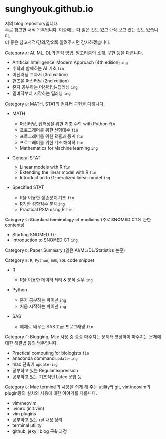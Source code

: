 # sunghyouk.github.io

저의 blog repository입니다.  
주로 참고한 서적 목록입니다. 이중에는 다 읽은 것도 있고 아직 보고 있는 것도 있습니다.  
더 좋은 참고서적/강의/강의록 알려주시면 감사하겠습니다.  

Category `A`: AI, ML, DL의 분석 방법, 알고리즘의 소개, 구현 등을 다룹니다.  

- Artificial Intelligence: Modern Approach (4th edition) `ing`
- 수학과 함께하는 AI 기초 `fin`
- 머신러닝 교과서 (3rd edition)
- 핸즈온 머신러닝 (2nd edition)
- 혼자 공부하는 머신러닝+딥러닝 `ing`
- 밑바닥부터 시작하는 딥러닝 `ing`

Category `B`: MATH, STAT의 컴퓨터 구현을 다룹니다.  

- MATH
  - 머신러닝, 딥러닝을 위한 기초 수학 with Python `fin`
  - 프로그래머를 위한 선형대수 `fin`
  - 프로그래머를 위한 확률과 통계 `fin`
  - 프로그래머를 위한 기초 해석학 `fin`
  - Mathematics for Machine learning `ing`

- General STAT
  - Linear models with R `fin`
  - Extending the linear model with R `fin`
  - Introduction to Generalized linear model `ing`
  
- Specified STAT
  - R을 이용한 생존분석 기초 `fin`
  - R기반 성향점수 분석 `ing`
  - Practical PSM using R `fin`

Category `C`: Standard terminology of medicine (주로 SNOMED CT에 관한 contents)  

- Starting SNOMED `fin`
- Introduction to SNOMED CT `ing`

Category `D`: Paper Summary (읽은 AI/ML/DL/Statistics 논문)  

Category `E`: `R`, `Python`, `SAS`, `SQL` code snippet  

- R
  - R을 이용한 데이터 처리 & 분석 실무 `ing`

- Python
  - 혼자 공부하는 파이썬 `ing`
  - 처음 시작하는 파이썬 `ing`

- SAS
  - 예제로 배우는 SAS 고급 프로그래밍 `fin`

Category `F`: Blogging, Mac 사용 중 종종 마주치는 문제와 코딩하며 마주치는 문제에 대한 해결법 등의 범주입니다.  

- Practical computing for biologists `fin`
- anaconda command `update-ing`
- mac 단축키 `update-ing`
- 공부하고 있는 Regular expression
- 공부하고 있는 기초적인 Latex 문법 등

Category `G`: Mac terminal의 사용을 쉽게 해 주는 utility와 git, vim/neovim의 plugin등의 설치와 사용에 대한 이야기를 다룹니다.  

- vim/neovim
- .vimrc (init.vim)
- vim plugins
- 공부하고 있는 git 내용 정리
- terminal utility
- github, jekyll blog 구축 과정
